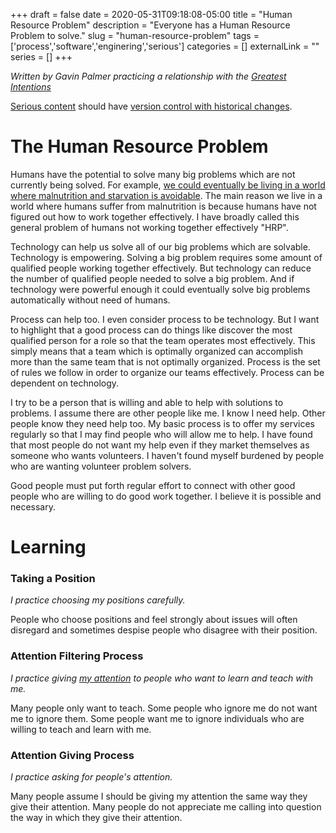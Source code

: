+++ 
draft = false
date = 2020-05-31T09:18:08-05:00
title = "Human Resource Problem"
description = "Everyone has a Human Resource Problem to solve."
slug = "human-resource-problem" 
tags = ['process','software','enginering','serious']
categories = []
externalLink = ""
series = []
+++

*Written by Gavin Palmer practicing a relationship with the [Greatest Intentions](/posts/helping-the-greatest-intentions)*

[Serious content](/posts/content-creation) should have [version control with historical changes](https://github.com/heroLFG/hugo-herolfg-site/commits/dev/content/posts/human-resource-problem.md).

# The Human Resource Problem
Humans have the potential to solve many big problems which are not currently being solved. For example, [we could eventually be living in a world where malnutrition and starvation is avoidable](https://herolfg.com/posts/a-world-without-hunger/). The main reason we live in a world where humans suffer from malnutrition is because humans have not figured out how to work together effectively. I have broadly called this general problem of humans not working together effectively "HRP".

Technology can help us solve all of our big problems which are solvable. Technology is empowering. Solving a big problem requires some amount of qualified people working together effectively. But technology can reduce the number of qualified people needed to solve a big problem. And if technology were powerful enough it could eventually solve big problems automatically without need of humans.

Process can help too. I even consider process to be technology. But I want to highlight that a good process can do things like discover the most qualified person for a role so that the team operates most effectively. This simply means that a team which is optimally organized can accomplish more than the same team that is not optimally organized. Process is the set of rules we follow in order to organize our teams effectively. Process can be dependent on technology.

I try to be a person that is willing and able to help with solutions to problems. I assume there are other people like me. I know I need help. Other people know they need help too. My basic process is to offer my services regularly so that I may find people who will allow me to help. I have found that most people do not want my help even if they market themselves as someone who wants volunteers. I haven't found myself burdened by people who are wanting volunteer problem solvers.

Good people must put forth regular effort to connect with other good people who are willing to do good work together. I believe it is possible and necessary.

# Learning

### Taking a Position
*I practice choosing my positions carefully.*

People who choose positions and feel strongly about issues will often disregard and sometimes despise people who disagree with their position.

### Attention Filtering Process
*I practice giving [my attention](/posts/my-attention) to people who want to learn and teach with me.*

Many people only want to teach.  Some people who ignore me do not want me to ignore them.  Some people want me to ignore individuals who are willing to teach and learn with me.

### Attention Giving Process
*I practice asking for people's attention.*

Many people assume I should be giving my attention the same way they give their attention.  Many people do not appreciate me calling into question the way in which they give their attention.
